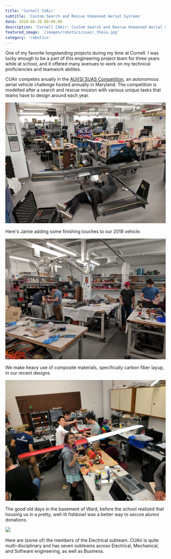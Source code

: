 ```yaml
---
title: 'Cornell CUAir'
subtitle: 'Custom Search and Rescue Unmanned Aerial Systems'
date: 2018-06-30 00:00:00
description: 'Cornell CUAir: Custom Search and Rescue Unmanned Aerial Systems'
featured_image: '/images/robotics/cuair_theia.jpg'
category: 'robotics'
---
```


One of my favorite longstanding projects during my time at Cornell. I was lucky enough to be a part of this engineering project team for three years while at school, and it offered many avenues to work on my technical proficiencies and teamwork abilites.

CUAir competes anually in the [AUVSI SUAS Competition](https://www.auvsi-suas.org/), an autonomous aerial vehicle challenge hosted annually in Maryland. The competition is modelled after a search and rescue mission with various unique tasks that teams have to design around each year.

![](/images/robotics/cuair_theia.jpg)

Here's Jamie adding some finishing touches to our 2018 vehicle.

![](/images/robotics/cuair_composites.jpg)

We make heavy use of composite materials, specifically carbon fiber layup, in our recent designs.

![](/images/robotics/cuair_old.jpg)

The good old days in the basement of Ward, before the school realized that housing us in a pretty, well-lit fishbowl was a better way to secure alumni donations.

![](/images/robotics/cuair_new_team.jpg)

Here are (some of) the members of the Electrical subteam. CUAir is quite multi-disciplinary and has seven subteams across Electrical, Mechanical, and Software engineering, as well as Business.